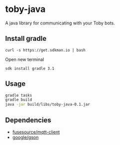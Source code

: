 # toby-java
A java library for communicating with your Toby bots.


## Install gradle

`curl -s https://get.sdkman.io | bash`

Open new terminal

`sdk install gradle 3.1`


## Usage

```bash
gradle tasks
gradle build
java -jar build/libs/toby-java-0.1.jar
```

## Dependencies

- [fusesource/mqtt-client](https://github.com/fusesource/mqtt-client)
- [google/gson](https://github.com/google/gson)
